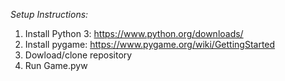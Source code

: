 *Setup Instructions:*
1. Install Python 3: https://www.python.org/downloads/
2. Install pygame: https://www.pygame.org/wiki/GettingStarted
3. Dowload/clone repository
4. Run Game.pyw